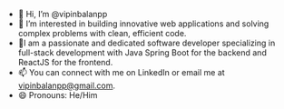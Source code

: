 - 👋 Hi, I’m @vipinbalanpp
- 👀 I’m interested in building innovative web applications and solving complex problems with clean, efficient code.
- 🌱I am a passionate and dedicated software developer specializing in full-stack development with Java Spring Boot for the backend and ReactJS for the frontend. 
- 📫  You can connect with me on LinkedIn or email me at vipinbalanpp@gmail.com.
- 😄 Pronouns: He/Him


<!---
vipinbalanpp/vipinbalanpp is a ✨ special ✨ repository because its `README.md` (this file) appears on your GitHub profile.
You can click the Preview link to take a look at your changes.
--->
